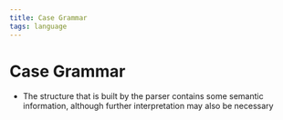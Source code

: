 ```yaml
---
title: Case Grammar
tags: language
---
```


# Case Grammar
- The structure that is built by the parser contains some semantic information, although further interpretation may also be necessary






